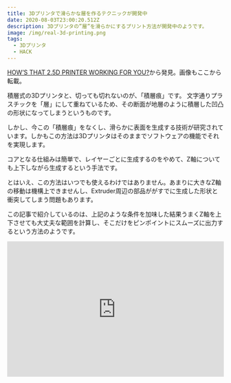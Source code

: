 ```yaml
---
title: 3Dプリンタで滑らかな層を作るテクニックが開発中
date: 2020-08-03T23:00:20.512Z
description: 3Dプリンタの”層”を滑らかにするプリント方法が開発中のようです。
image: /img/real-3d-printing.png
tags:
  - 3Dプリンタ
  - HACK
---
```

[HOW’S THAT 2.5D PRINTER WORKING FOR YOU?](https://hackaday.com/2019/09/09/hows-that-2-5d-printer-working-for-you/)から発見。画像もここから転載。

積層式の3Dプリンタと、切っても切れないのが、「積層痕」です。
文字通りプラスチックを「層」にして重ねているため、その断面が地層のように積層した凹凸の形状になってしまうというものです。

しかし、今この「積層痕」をなくし、滑らかに表面を生成する技術が研究されています。しかもこの方法は3Dプリンタはそのままでソフトウェアの機能でそれを実現します。

コアとなる仕組みは簡単で、レイヤーごとに生成するのをやめて、Z軸についても上下しながら生成するという手法です。

とはいえ、この方法はいつでも使えるわけではありません。あまりに大きなZ軸の移動は機構上できませんし、Extruder周辺の部品ががすでに生成した形状と衝突してしまう問題もあります。

この記事で紹介しているのは、上記のような条件を加味した結果うまくZ軸を上下させても大丈夫な範囲を計算し、そこだけをピンポイントにスムーズに出力するという方法のようです。

<iframe width="100%" height="315" src="https://www.youtube.com/embed/gmePlcU0TRw" frameborder="0" allow="accelerometer; autoplay; encrypted-media; gyroscope; picture-in-picture" allowfullscreen></iframe>
